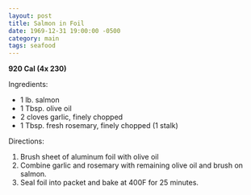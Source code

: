 ```yaml
---
layout: post
title: Salmon in Foil
date: 1969-12-31 19:00:00 -0500
category: main
tags: seafood
---
```

<b>920 Cal (4x 230)</b>
<p>Ingredients:</p><ul>
<li>1 lb.	salmon</li>
<li>1 Tbsp.	olive oil</li>
<li>2	cloves garlic, finely chopped</li>
<li>1 Tbsp.	fresh rosemary, finely chopped (1 stalk)</li>
</ul>
<p>Directions:</p>
<ol>
<li>Brush sheet of aluminum foil with olive oil</li>
<li>Combine garlic and rosemary with remaining olive oil and brush on salmon.</li>
<li>Seal foil into packet and bake at 400F for 25 minutes.</li>
</ol>

